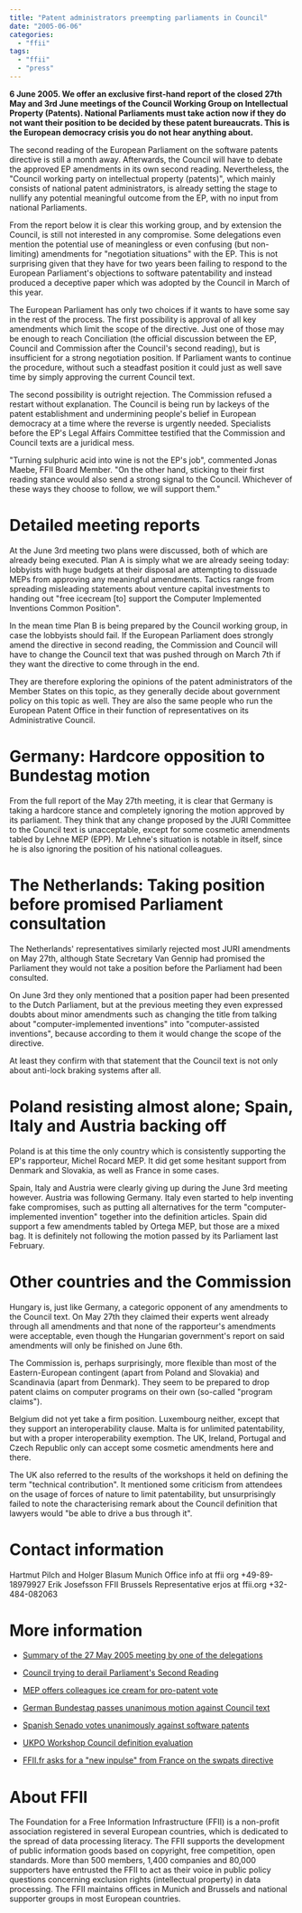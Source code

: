 ```yaml
---
title: "Patent administrators preempting parliaments in Council"
date: "2005-06-06"
categories: 
  - "ffii"
tags: 
  - "ffii"
  - "press"
---
```


**6 June 2005. We offer an exclusive first-hand report of the closed 27th May and 3rd June meetings of the Council Working Group on Intellectual Property (Patents). National Parliaments must take action now if they do not want their position to be decided by these patent bureaucrats. This is the European democracy crisis you do not hear anything about.**

The second reading of the European Parliament on the software patents directive is still a month away. Afterwards, the Council will have to debate the approved EP amendments in its own second reading. Nevertheless, the "Council working party on intellectual property (patents)", which mainly consists of national patent administrators, is already setting the stage to nullify any potential meaningful outcome from the EP, with no input from national Parliaments.

From the report below it is clear this working group, and by extension the Council, is still not interested in any compromise. Some delegations even mention the potential use of meaningless or even confusing (but non-limiting) amendments for "negotiation situations" with the EP. This is not surprising given that they have for two years been failing to respond to the European Parliament's objections to software patentability and instead produced a deceptive paper which was adopted by the Council in March of this year.

The European Parliament has only two choices if it wants to have some say in the rest of the process. The first possibility is approval of all key amendments which limit the scope of the directive. Just one of those may be enough to reach Conciliation (the official discussion between the EP, Council and Commission after the Council's second reading), but is insufficient for a strong negotiation position. If Parliament wants to continue the procedure, without such a steadfast position it could just as well save time by simply approving the current Council text.

The second possibility is outright rejection. The Commission refused a restart without explanation. The Council is being run by lackeys of the patent establishment and undermining people's belief in European democracy at a time where the reverse is urgently needed. Specialists before the EP's Legal Affairs Committee testified that the Commission and Council texts are a juridical mess.

"Turning sulphuric acid into wine is not the EP's job", commented Jonas Maebe, FFII Board Member. "On the other hand, sticking to their first reading stance would also send a strong signal to the Council. Whichever of these ways they choose to follow, we will support them."

# Detailed meeting reports

At the June 3rd meeting two plans were discussed, both of which are already being executed. Plan A is simply what we are already seeing today: lobbyists with huge budgets at their disposal are attempting to dissuade MEPs from approving any meaningful amendments. Tactics range from spreading misleading statements about venture capital investments to handing out "free icecream \[to\] support the Computer Implemented Inventions Common Position".

In the mean time Plan B is being prepared by the Council working group, in case the lobbyists should fail. If the European Parliament does strongly amend the directive in second reading, the Commission and Council will have to change the Council text that was pushed through on March 7th if they want the directive to come through in the end.

They are therefore exploring the opinions of the patent administrators of the Member States on this topic, as they generally decide about government policy on this topic as well. They are also the same people who run the European Patent Office in their function of representatives on its Administrative Council.

# Germany: Hardcore opposition to Bundestag motion

From the full report of the May 27th meeting, it is clear that Germany is taking a hardcore stance and completely ignoring the motion approved by its parliament. They think that any change proposed by the JURI Committee to the Council text is unacceptable, except for some cosmetic amendments tabled by Lehne MEP (EPP). Mr Lehne's situation is notable in itself, since he is also ignoring the position of his national colleagues.

# The Netherlands: Taking position before promised Parliament consultation

The Netherlands' representatives similarly rejected most JURI amendments on May 27th, although State Secretary Van Gennip had promised the Parliament they would not take a position before the Parliament had been consulted.

On June 3rd they only mentioned that a position paper had been presented to the Dutch Parliament, but at the previous meeting they even expressed doubts about minor amendments such as changing the title from talking about "computer-implemented inventions" into "computer-assisted inventions", because according to them it would change the scope of the directive.

At least they confirm with that statement that the Council text is not only about anti-lock braking systems after all.

# Poland resisting almost alone; Spain, Italy and Austria backing off

Poland is at this time the only country which is consistently supporting the EP's rapporteur, Michel Rocard MEP. It did get some hesitant support from Denmark and Slovakia, as well as France in some cases.

Spain, Italy and Austria were clearly giving up during the June 3rd meeting however. Austria was following Germany. Italy even started to help inventing fake compromises, such as putting all alternatives for the term "computer-implemented invention" together into the definition articles. Spain did support a few amendments tabled by Ortega MEP, but those are a mixed bag. It is definitely not following the motion passed by its Parliament last February.

# Other countries and the Commission

Hungary is, just like Germany, a categoric opponent of any amendments to the Council text. On May 27th they claimed their experts went already through all amendments and that none of the rapporteur's amendments were acceptable, even though the Hungarian government's report on said amendments will only be finished on June 6th.

The Commission is, perhaps surprisingly, more flexible than most of the Eastern-European contingent (apart from Poland and Slovakia) and Scandinavia (apart from Denmark). They seem to be prepared to drop patent claims on computer programs on their own (so-called "program claims").

Belgium did not yet take a firm position. Luxembourg neither, except that they support an interoperability clause. Malta is for unlimited patentability, but with a proper interoperability exemption. The UK, Ireland, Portugal and Czech Republic only can accept some cosmetic amendments here and there.

The UK also referred to the results of the workshops it held on defining the term "technical contribution". It mentioned some criticism from attendees on the usage of forces of nature to limit patentability, but unsurprisingly failed to note the characterising remark about the Council definition that lawyers would "be able to drive a bus through it".

# Contact information

Hartmut Pilch and Holger Blasum Munich Office info at ffii org +49-89-18979927 Erik Josefsson FFII Brussels Representative erjos at ffii.org +32-484-082063

# More information

- [Summary of the 27 May 2005 meeting by one of the delegations](http://swpat.ffii.org/log/05/cons0527/)
    
- [Council trying to derail Parliament's Second Reading](http://wiki.ffii.org/Trilog0506En)
    
- [MEP offers colleagues ice cream for pro-patent vote](http://wiki.ffii.org/CampIcecream050601En)
    
- [German Bundestag passes unanimous motion against Council text](http://wiki.ffii.org/Bundestag050218En)
    
- [Spanish Senado votes unanimously against software patents](http://wiki.ffii.org/Senado050208En)
    
- [UKPO Workshop Council definition evaluation](http://www.patent.gov.uk/about/ippd/issues/eurocomp/def_a.htm)
    
- [FFII.fr asks for a "new inpulse" from France on the swpats directive](http://wiki.ffii.org/ConsFr050602Fr)
    

# About FFII

The Foundation for a Free Information Infrastructure (FFII) is a non-profit association registered in several European countries, which is dedicated to the spread of data processing literacy. The FFII supports the development of public information goods based on copyright, free competition, open standards. More than 500 members, 1,400 companies and 80,000 supporters have entrusted the FFII to act as their voice in public policy questions concerning exclusion rights (intellectual property) in data processing. The FFII maintains offices in Munich and Brussels and national supporter groups in most European countries.
